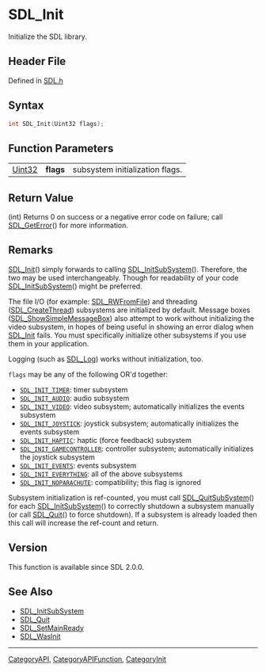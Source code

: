 # SDL_Init

Initialize the SDL library.

## Header File

Defined in [SDL.h](https://github.com/libsdl-org/SDL/blob/SDL2/include/SDL.h)

## Syntax

```c
int SDL_Init(Uint32 flags);
```

## Function Parameters

|                  |           |                                 |
| ---------------- | --------- | ------------------------------- |
| [Uint32](Uint32) | **flags** | subsystem initialization flags. |

## Return Value

(int) Returns 0 on success or a negative error code on failure; call
[SDL_GetError](SDL_GetError)() for more information.

## Remarks

[SDL_Init](SDL_Init)() simply forwards to calling
[SDL_InitSubSystem](SDL_InitSubSystem)(). Therefore, the two may be used
interchangeably. Though for readability of your code
[SDL_InitSubSystem](SDL_InitSubSystem)() might be preferred.

The file I/O (for example: [SDL_RWFromFile](SDL_RWFromFile)) and threading
([SDL_CreateThread](SDL_CreateThread)) subsystems are initialized by
default. Message boxes
([SDL_ShowSimpleMessageBox](SDL_ShowSimpleMessageBox)) also attempt to work
without initializing the video subsystem, in hopes of being useful in
showing an error dialog when [SDL_Init](SDL_Init) fails. You must
specifically initialize other subsystems if you use them in your
application.

Logging (such as [SDL_Log](SDL_Log)) works without initialization, too.

`flags` may be any of the following OR'd together:

- [`SDL_INIT_TIMER`](SDL_INIT_TIMER): timer subsystem
- [`SDL_INIT_AUDIO`](SDL_INIT_AUDIO): audio subsystem
- [`SDL_INIT_VIDEO`](SDL_INIT_VIDEO): video subsystem; automatically
  initializes the events subsystem
- [`SDL_INIT_JOYSTICK`](SDL_INIT_JOYSTICK): joystick subsystem;
  automatically initializes the events subsystem
- [`SDL_INIT_HAPTIC`](SDL_INIT_HAPTIC): haptic (force feedback) subsystem
- [`SDL_INIT_GAMECONTROLLER`](SDL_INIT_GAMECONTROLLER): controller
  subsystem; automatically initializes the joystick subsystem
- [`SDL_INIT_EVENTS`](SDL_INIT_EVENTS): events subsystem
- [`SDL_INIT_EVERYTHING`](SDL_INIT_EVERYTHING): all of the above subsystems
- [`SDL_INIT_NOPARACHUTE`](SDL_INIT_NOPARACHUTE): compatibility; this flag
  is ignored

Subsystem initialization is ref-counted, you must call
[SDL_QuitSubSystem](SDL_QuitSubSystem)() for each
[SDL_InitSubSystem](SDL_InitSubSystem)() to correctly shutdown a subsystem
manually (or call [SDL_Quit](SDL_Quit)() to force shutdown). If a subsystem
is already loaded then this call will increase the ref-count and return.

## Version

This function is available since SDL 2.0.0.

## See Also

- [SDL_InitSubSystem](SDL_InitSubSystem)
- [SDL_Quit](SDL_Quit)
- [SDL_SetMainReady](SDL_SetMainReady)
- [SDL_WasInit](SDL_WasInit)

----
[CategoryAPI](CategoryAPI), [CategoryAPIFunction](CategoryAPIFunction), [CategoryInit](CategoryInit)

